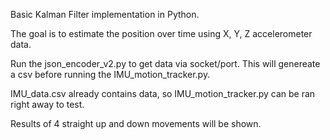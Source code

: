 Basic Kalman Filter implementation in Python. 


The goal is to estimate the position over time using X, Y, Z accelerometer data. 

Run the json_encoder_v2.py to get data via socket/port. This will genereate a csv
before running the IMU_motion_tracker.py. 

IMU_data.csv already contains data, so IMU_motion_tracker.py can be ran right away to test. 

Results of 4 straight up and down movements will be shown. 


